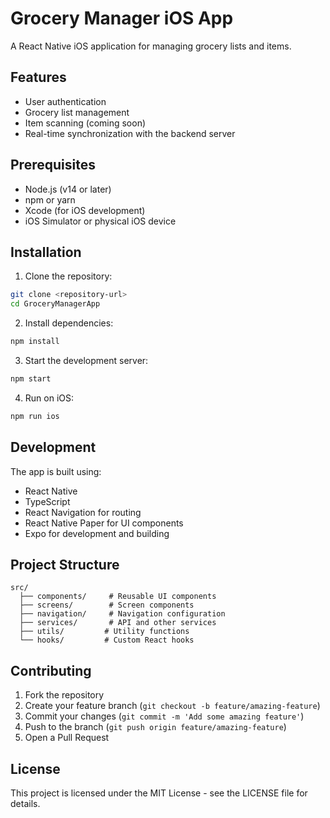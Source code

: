 # Grocery Manager iOS App

A React Native iOS application for managing grocery lists and items.

## Features

- User authentication
- Grocery list management
- Item scanning (coming soon)
- Real-time synchronization with the backend server

## Prerequisites

- Node.js (v14 or later)
- npm or yarn
- Xcode (for iOS development)
- iOS Simulator or physical iOS device

## Installation

1. Clone the repository:
```bash
git clone <repository-url>
cd GroceryManagerApp
```

2. Install dependencies:
```bash
npm install
```

3. Start the development server:
```bash
npm start
```

4. Run on iOS:
```bash
npm run ios
```

## Development

The app is built using:
- React Native
- TypeScript
- React Navigation for routing
- React Native Paper for UI components
- Expo for development and building

## Project Structure

```
src/
  ├── components/     # Reusable UI components
  ├── screens/        # Screen components
  ├── navigation/     # Navigation configuration
  ├── services/       # API and other services
  ├── utils/         # Utility functions
  └── hooks/         # Custom React hooks
```

## Contributing

1. Fork the repository
2. Create your feature branch (`git checkout -b feature/amazing-feature`)
3. Commit your changes (`git commit -m 'Add some amazing feature'`)
4. Push to the branch (`git push origin feature/amazing-feature`)
5. Open a Pull Request

## License

This project is licensed under the MIT License - see the LICENSE file for details.
